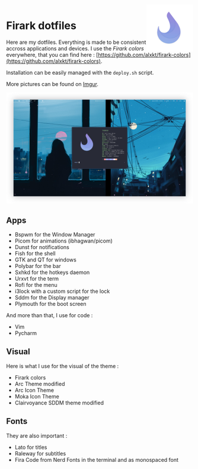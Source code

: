<img src="assets/logo.png" width=25% align="right" /> 

# Firark dotfiles

Here are my dotfiles. Everything is made to be consistent accross applications and devices. I use the *Firark colors* everywhere, that you can find here : [https://github.com/alxkt/firark-colors](https://github.com/alxkt/firark-colors).

Installation can be easily managed with the `deploy.sh` script.

More pictures can be found on [Imgur](https://imgur.com/gallery/Gpaiamv).

![screen](./assets/screen.png)

## Apps

* Bspwm for the Window Manager
* Picom for animations (ibhagwan/picom)
* Dunst for notifications
* Fish for the shell
* GTK and QT for windows
* Polybar for the bar
* Sxhkd for the hotkeys daemon
* Urxvt for the term
* Rofi for the menu
* i3lock with a custom script for the lock
* Sddm for the Display manager
* Plymouth for the boot screen

And more than that, I use for code :

* Vim
* Pycharm

## Visual

Here is what I use for the visual of the theme :

* Firark colors
* Arc Theme modified
* Arc Icon Theme
* Moka Icon Theme
* Clairvoyance SDDM theme modified

## Fonts

They are also important :

* Lato for titles
* Raleway for subtitles
* Fira Code from Nerd Fonts in the terminal and as monospaced font

